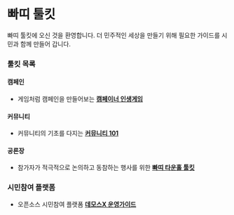 # 빠띠 툴킷

빠띠 툴킷에 오신 것을 환영합니다. 더 민주적인 세상을 만들기 위해 필요한 가이드를 시민과 함께 만들어 갑니다.

### 툴킷 목록 

#### 캠페인
* 게임처럼 캠페인을 만들어보는 **[캠페이너 인생게임](/campaign/campaigner.html)** 

#### 커뮤니티
* 커뮤니티의 기초를 다지는 **[커뮤니티 101](/community/community101.html)**

#### 공론장
* 참가자가 적극적으로 논의하고 동참하는 행사를 위한 **[빠띠 타운홀 툴킷](https://townhall.kr/toolkits)** 

### 시민참여 플랫폼
* 오픈소스 시민참여 플랫폼 **[데모스X 운영가이드](http://demosx.org/)**
